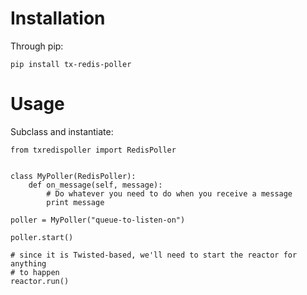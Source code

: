 # Installation

Through pip:

    pip install tx-redis-poller

# Usage

Subclass and instantiate:

    from txredispoller import RedisPoller


    class MyPoller(RedisPoller):
        def on_message(self, message):
            # Do whatever you need to do when you receive a message
            print message

    poller = MyPoller("queue-to-listen-on")

    poller.start()

    # since it is Twisted-based, we'll need to start the reactor for anything
    # to happen
    reactor.run()
